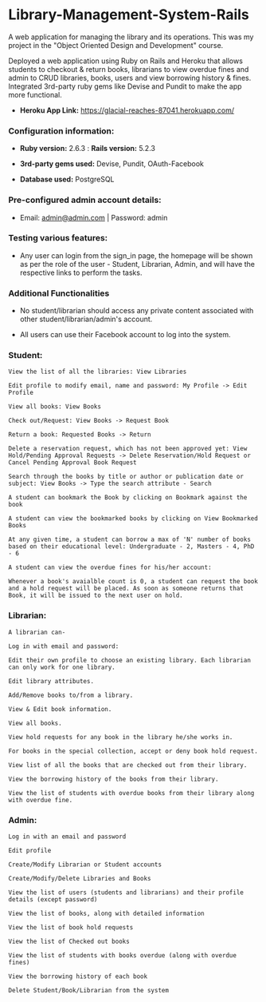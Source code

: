 # Library-Management-System-Rails

A web application for managing the library and its operations. This was my project in the "Object Oriented Design and Development" course. 

Deployed a web application using Ruby on Rails and Heroku that allows students to checkout & return books, librarians to view overdue fines and admin to CRUD libraries, books, users and view borrowing history & fines. Integrated 3rd-party ruby gems like Devise and Pundit to make the app more functional.

* <strong>Heroku App Link:</strong> https://glacial-reaches-87041.herokuapp.com/

### Configuration information:

* <strong>Ruby version:</strong> 2.6.3 : <strong>Rails version:</strong> 5.2.3

* <strong>3rd-party gems used:</strong> Devise, Pundit, OAuth-Facebook

* <strong>Database used:</strong> PostgreSQL

### Pre-configured admin account details:

* Email: admin@admin.com  |  Password: admin

### Testing various features:

* Any user can login from the sign_in page, the homepage will be shown as per the role of the user - Student, Librarian, Admin, and will have the respective links to perform the tasks.

### Additional Functionalities

* No student/librarian should access any private content associated with other student/librarian/admin's account.

* All users can use their Facebook account to log into the system.

### Student:

    View the list of all the libraries: View Libraries

    Edit profile to modify email, name and password: My Profile -> Edit Profile

    View all books: View Books

    Check out/Request: View Books -> Request Book
    
    Return a book: Requested Books -> Return
    
    Delete a reservation request, which has not been approved yet: View Hold/Pending Approval Requests -> Delete Reservation/Hold Request or Cancel Pending Approval Book Request
    
    Search through the books by title or author or publication date or subject: View Books -> Type the search attribute - Search
    
    A student can bookmark the Book by clicking on Bookmark against the book
    
    A student can view the bookmarked books by clicking on View Bookmarked Books
    
    At any given time, a student can borrow a max of 'N' number of books based on their educational level: Undergraduate - 2, Masters - 4, PhD - 6
    
    A student can view the overdue fines for his/her account:
    
    Whenever a book's avaialble count is 0, a student can request the book and a hold request will be placed. As soon as someone returns that Book, it will be issued to the next user on hold.
    
 ### Librarian:  
 
    A librarian can-
    
    Log in with email and password: 
    
    Edit their own profile to choose an existing library. Each librarian can only work for one library.
    
    Edit library attributes.
    
    Add/Remove books to/from a library.
    
    View & Edit book information.
    
    View all books.
    
    View hold requests for any book in the library he/she works in.
    
    For books in the special collection, accept or deny book hold request.
    
    View list of all the books that are checked out from their library.
    
    View the borrowing history of the books from their library.
    
    View the list of students with overdue books from their library along with overdue fine.
    
    
 ### Admin:
 
    Log in with an email and password
    
    Edit profile
    
    Create/Modify Librarian or Student accounts
    
    Create/Modify/Delete Libraries and Books
    
    View the list of users (students and librarians) and their profile details (except password)
    
    View the list of books, along with detailed information
    
    View the list of book hold requests
    
    View the list of Checked out books
    
    View the list of students with books overdue (along with overdue fines)
    
    View the borrowing history of each book
    
    Delete Student/Book/Librarian from the system
    
